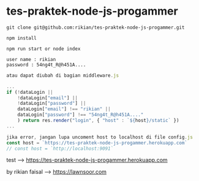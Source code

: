 # tes-praktek-node-js-progammer

```
git clone git@github.com:rikian/tes-praktek-node-js-progammer.git
```
```
npm install
```
```
npm run start or node index
```
```
user name : rikian
password : 54ng4t_R@h451A....
```
```javascript
atau dapat diubah di bagian middleware.js

...
if (!dataLogin || 
    !dataLogin["email"] || 
    !dataLogin["password"] || 
    dataLogin["email"] !== "rikian" || 
    dataLogin["password"] !== "54ng4t_R@h451A...."
    ) return res.render("login", { "host" : `${host}/static` })
...
```
```javascript
jika error, jangan lupa uncoment host to localhost di file config.js
const host = `https://tes-praktek-node-js-progammer.herokuapp.com`
// const host = `http://localhost:9091`
```
test --> https://tes-praktek-node-js-progammer.herokuapp.com

by rikian faisal --> https://lawnsoor.com
